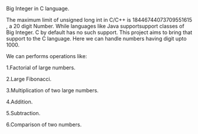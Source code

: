 Big Integer in C language.

The maximum limit of unsigned long int in C/C++ is 18446744073709551615 , a 20 digit Number.
While languages like Java supportsupport classes of Big Integer. C by default has no such support.
This project aims to bring that support to the C language.
Here we can handle numbers having digit upto 1000.

We can performs operations like:

1.Factorial of large numbers.

2.Large Fibonacci.

3.Multiplication of two large numbers.

4.Addition.

5.Subtraction.

6.Comparison of two numbers.
